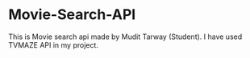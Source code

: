 # Movie-Search-API
This is Movie search api made by Mudit Tarway (Student). I have used TVMAZE API in my project.
